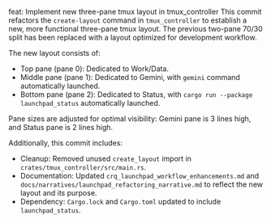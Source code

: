 feat: Implement new three-pane tmux layout in tmux_controller
This commit refactors the `create-layout` command in `tmux_controller` to establish a new, more functional three-pane tmux layout. The previous two-pane 70/30 split has been replaced with a layout optimized for development workflow.

The new layout consists of:
- Top pane (pane 0): Dedicated to Work/Data.
- Middle pane (pane 1): Dedicated to Gemini, with `gemini` command automatically launched.
- Bottom pane (pane 2): Dedicated to Status, with `cargo run --package launchpad_status` automatically launched.

Pane sizes are adjusted for optimal visibility: Gemini pane is 3 lines high, and Status pane is 2 lines high.

Additionally, this commit includes:
- Cleanup: Removed unused `create_layout` import in `crates/tmux_controller/src/main.rs`.
- Documentation: Updated `crq_launchpad_workflow_enhancements.md` and `docs/narratives/launchpad_refactoring_narrative.md` to reflect the new layout and its purpose.
- Dependency: `Cargo.lock` and `Cargo.toml` updated to include `launchpad_status`.